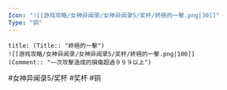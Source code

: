 ```yaml
---
Icon: "![[游戏攻略/女神异闻录/女神异闻录5/奖杯/終極的一擊.png|30]]"
Type: "铜"
---
```

```ad-common-bronze-trophy
title: (Title:: "終極的一擊")
![[游戏攻略/女神异闻录/女神异闻录5/奖杯/終極的一擊.png|100]]
(Comment:: "一次攻擊造成的損傷超過９９９以上")
```

#女神异闻录5/奖杯 #奖杯 #铜
